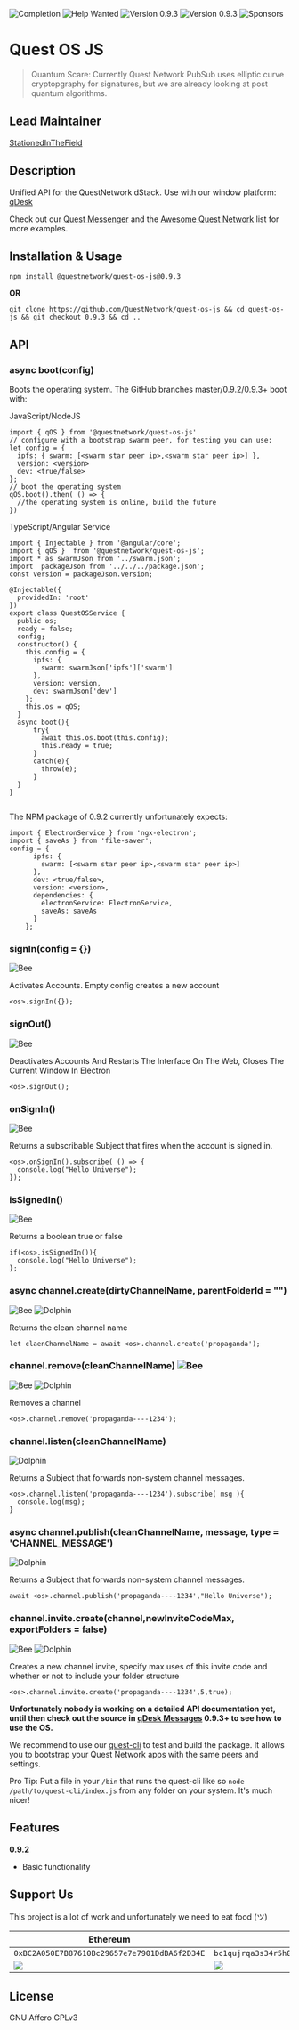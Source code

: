 ![Completion](https://img.shields.io/badge/completion-12%25-orange) ![Help Wanted](https://img.shields.io/badge/%20-help--wanted-%23159818) ![Version 0.9.3](https://img.shields.io/badge/version-v0.9.3-green) ![Version 0.9.3](https://img.shields.io/badge/version-v0.9.4-blue) ![Sponsors](https://img.shields.io/badge/sponsors-0-red)

# Quest OS JS
>Quantum Scare: Currently Quest Network PubSub uses elliptic curve cryptopgraphy for signatures, but we are already looking at post quantum algorithms.

## Lead Maintainer

[StationedInTheField](https://github.com/StationedInTheField)

## Description

Unified API for the QuestNetwork dStack. Use with our window platform: [qDesk](https://github.com/QuestNetwork/qDesk)

Check out our [Quest Messenger](https://github.com/QuestNetwork/quest-messenger-js) and the [Awesome Quest Network](https://github.com/QuestNetwork/awesome) list for more examples.

## Installation & Usage

``npm install @questnetwork/quest-os-js@0.9.3``

**OR**  

``git clone https://github.com/QuestNetwork/quest-os-js && cd quest-os-js && git checkout 0.9.3 && cd ..`` 

## API


### async boot(config)

Boots the operating system. The GitHub branches master/0.9.2/0.9.3+ boot with:

JavaScript/NodeJS
```
import { qOS } from '@questnetwork/quest-os-js'
// configure with a bootstrap swarm peer, for testing you can use:
let config = {
  ipfs: { swarm: [<swarm star peer ip>,<swarm star peer ip>] },
  version: <version>
  dev: <true/false>
};
// boot the operating system
qOS.boot().then( () => {
  //the operating system is online, build the future
})
```

TypeScript/Angular Service
```
import { Injectable } from '@angular/core';
import { qOS }  from '@questnetwork/quest-os-js';
import * as swarmJson from '../swarm.json';
import  packageJson from '../../../package.json';
const version = packageJson.version;

@Injectable({
  providedIn: 'root'
})
export class QuestOSService {
  public os;
  ready = false;
  config;
  constructor() {
    this.config = {
      ipfs: {
        swarm: swarmJson['ipfs']['swarm']
      },
      version: version,
      dev: swarmJson['dev']
    };
    this.os = qOS;
  }
  async boot(){
      try{
        await this.os.boot(this.config);
        this.ready = true;
      }
      catch(e){
        throw(e);
      }
  }
}
  
```



The NPM package of 0.9.2 currently unfortunately expects: 

```
import { ElectronService } from 'ngx-electron';
import { saveAs } from 'file-saver';
config = {
      ipfs: {
        swarm: [<swarm star peer ip>,<swarm star peer ip>]
      },
      dev: <true/false>,
      version: <version>,
      dependencies: {
        electronService: ElectronService,
        saveAs: saveAs
      }
    };
```

### signIn(config = {}) 
![Bee](https://img.shields.io/badge/process-Bee-yellow)

Activates Accounts. Empty config creates a new account
```
<os>.signIn({});
```
### signOut() 
![Bee](https://img.shields.io/badge/process-Bee-yellow)

Deactivates Accounts And Restarts The Interface On The Web, Closes The Current Window In Electron
```
<os>.signOut();
```

### onSignIn() 
![Bee](https://img.shields.io/badge/process-Bee-yellow)

Returns a subscribable Subject that fires when the account is signed in.
```
<os>.onSignIn().subscribe( () => {
  console.log("Hello Universe");
});
```

### isSignedIn() 
![Bee](https://img.shields.io/badge/process-Bee-yellow)

Returns a boolean true or false
```
if(<os>.isSignedIn()){
  console.log("Hello Universe");
};
```

### async channel.create(dirtyChannelName, parentFolderId = "") 
![Bee](https://img.shields.io/badge/process-Bee-yellow) ![Dolphin](https://img.shields.io/badge/process-Dolphin-blue)

Returns the clean channel name
```
let claenChannelName = await <os>.channel.create('propaganda');
```

### channel.remove(cleanChannelName)  ![Bee](https://img.shields.io/badge/process-Bee-yellow) 

![Bee](https://img.shields.io/badge/process-Bee-yellow) ![Dolphin](https://img.shields.io/badge/process-Dolphin-blue)

Removes a channel
```
<os>.channel.remove('propaganda----1234');
```


### channel.listen(cleanChannelName) 
![Dolphin](https://img.shields.io/badge/process-Dolphin-blue)

Returns a Subject that forwards non-system channel messages.
```
<os>.channel.listen('propaganda----1234').subscribe( msg ){
  console.log(msg);
}
```


### async channel.publish(cleanChannelName, message, type = 'CHANNEL_MESSAGE') 
![Dolphin](https://img.shields.io/badge/process-Dolphin-blue)

Returns a Subject that forwards non-system channel messages.
```
await <os>.channel.publish('propaganda----1234',"Hello Universe");
```


### channel.invite.create(channel,newInviteCodeMax, exportFolders = false)  
![Bee](https://img.shields.io/badge/process-Bee-yellow) ![Dolphin](https://img.shields.io/badge/process-Dolphin-blue)

Creates a new channel invite, specify max uses of this invite code and whether or not to include your folder structure
```
<os>.channel.invite.create('propaganda----1234',5,true);
```


**Unfortunately nobody is working on a detailed API documentation yet, until then check out the source in [qDesk Messages](https://github.com/QuestNetwork/quest-messenger-js) 0.9.3+ to see how to use the OS.**

We recommend to use our [quest-cli](https://github.com/QuestNetwork/quest-cli) to test and build the package. It allows you to bootstrap your Quest Network apps with the same peers and settings.

Pro Tip: Put a file in your `/bin` that runs the quest-cli like so `node /path/to/quest-cli/index.js` from any folder on your system. It's much nicer!

## Features

**0.9.2**
- Basic functionality


## Support Us
This project is a lot of work and unfortunately we need to eat food (ツ)

| Ethereum| Bitcoin |
|---|---|
| `0xBC2A050E7B87610Bc29657e7e7901DdBA6f2D34E` | `bc1qujrqa3s34r5h0exgmmcuf8ejhyydm8wwja4fmq`   |
|  <img src="doc/images/eth-qr.png" >   | <img src="doc/images/btc-qr.png" > |


## License
GNU Affero GPLv3
